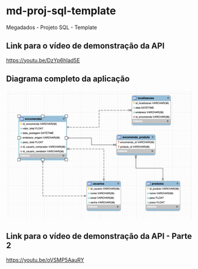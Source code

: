 # md-proj-sql-template
Megadados - Projeto SQL - Template

## Link para o vídeo de demonstração da API
 https://youtu.be/DzYp6hlad5E

## Diagrama completo da aplicação

![Diagrama ER](Diagram.png)

## Link para o vídeo de demonstração da API - Parte 2

https://youtu.be/oVSMP5AauRY
